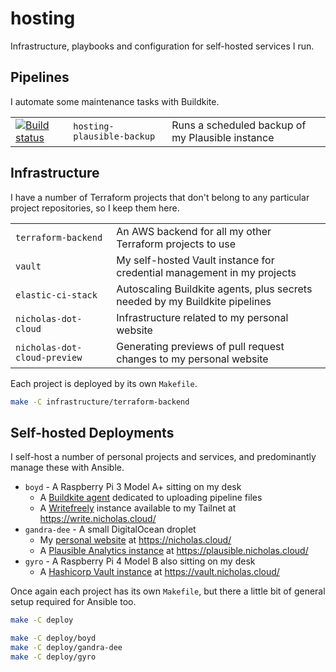 # hosting

Infrastructure, playbooks and configuration for self-hosted services I run.

## Pipelines

I automate some maintenance tasks with Buildkite.

|                                                                                                                                                                               |                            |                                                  |
| ----------------------------------------------------------------------------------------------------------------------------------------------------------------------------- | -------------------------- | ------------------------------------------------ |
| [![Build status](https://badge.buildkite.com/75b7bae85ee38f73966c32cef60f1251d3a186ef4d63ff7dc0.svg?branch=main)](https://buildkite.com/nchlswhttkr/hosting-plausible-backup) | `hosting-plausible-backup` | Runs a scheduled backup of my Plausible instance |

## Infrastructure

I have a number of Terraform projects that don't belong to any particular project repositories, so I keep them here.

|                              |                                                                             |
| ---------------------------- | --------------------------------------------------------------------------- |
| `terraform-backend`          | An AWS backend for all my other Terraform projects to use                   |
| `vault`                      | My self-hosted Vault instance for credential management in my projects      |
| `elastic-ci-stack`           | Autoscaling Buildkite agents, plus secrets needed by my Buildkite pipelines |
| `nicholas-dot-cloud`         | Infrastructure related to my personal website                               |
| `nicholas-dot-cloud-preview` | Generating previews of pull request changes to my personal website          |

Each project is deployed by its own `Makefile`.

```sh
make -C infrastructure/terraform-backend
```

## Self-hosted Deployments

I self-host a number of personal projects and services, and predominantly manage these with Ansible.

- `boyd` - A Raspberry Pi 3 Model A+ sitting on my desk
  - A [Buildkite agent](https://buildkite.com/) dedicated to uploading pipeline files
  - A [Writefreely](https://writefreely.org/) instance available to my Tailnet at https://write.nicholas.cloud/
- `gandra-dee` - A small DigitalOcean droplet
  - My [personal website](https://github.com/nchlswhttkr/website/) at https://nicholas.cloud/
  - A [Plausible Analytics instance](https://plausible.io/) at https://plausible.nicholas.cloud/
- `gyro` - A Raspberry Pi 4 Model B also sitting on my desk
  - A [Hashicorp Vault instance](https://www.hashicorp.com/products/vault) at https://vault.nicholas.cloud/

Once again each project has its own `Makefile`, but there a little bit of general setup required for Ansible too.

```sh
make -C deploy

make -C deploy/boyd
make -C deploy/gandra-dee
make -C deploy/gyro
```

